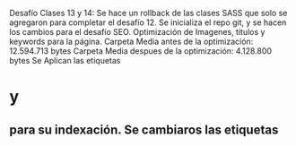 Desafío Clases 13 y 14: Se hace un rollback de las clases SASS que solo se agregaron para completar el desafío 12. Se inicializa el repo git, y se hacen los cambios para el desafío SEO. Optimización de Imagenes, titulos y keywords para la página. 
Carpeta Media antes de la optimización: 12.594.713 bytes
Carpeta Media despues de la optimización: 4.128.800 bytes
Se Aplican las etiquetas <h1> y <h2> para su indexación.
Se cambiaros las etiquetas <Title>
Sa añadio la Meta description a la página principal.
Se añadieron al index.html las siguientes keywords: humor grafico, chistes graficos, chistes para whatsapp, chistes argentinos, humor, satira, revsita, divertido, humor negro, chistes de humor negro, imagenes de chistes, coco legrand, satira significado, frases de humor, frases graciosas de amor, videos de humor, memes de humor negro, memes humor negro, imagenes chistosas para whatsapp, divertida, humor on

Tercera Entrega: Para poder incorporar exitosamente Boostrap - SASS y BEM sin perder diseño responsive ni pisar boostrap donde no se necesita consideré necesaria una migración completa del sitio entre la segunda y tercera entrega. Manteniendo todos los contenidos y estructura, pero reescribiendo el layout completo a fin de reescribir los contenedores y sus clases.

El body completo de la página está basado en 4 rows de boostrap. Delegando en el framework la mayor parte del comportamiento responsive.
    <body>
        <div class="container"> <!--Container Boostrap-->
            <header class="row">
            </header>
            <nav class="row">
            </nav>
            <div class="row">
            </div>
            <footer class="row">                
            </footer>
        </div>
    </body>

Desafío Clase 10:
    -Se implementó Boostrap a todo el proyecto.
    -Se agregaron modals.

Desafío Clase 9 - Boostrap:
    -Se incorporó Boostrap a toda la página index.html
    -La página index usa temporalmente el archivo style-index.css (Para no romper el resto del sitio. Se vuelve a unificar al homogeneizar en la próxima entrega.)
    -Se adaptó el responsive en toda la página.

Elementos Desafío Transformaciones y Animaciones.
    -Se imcorporaron gradientes en Header y Footer.
    -Transformaciones al NavBar
    -Animaciones a los fielset en 'pre_XXX.html
    -Animacion en hoover sobre el boton en footer.

Elementos Segunda Entrega Proyecto Final.
    -Toda la página es responsive. (Mobie - Tablet - Desktop)
    -Header y Nav son responsive Flexbox.
    -El Cuerpo principal es del tipo grid, con mediaOverrides min & max.
    -Nota: Se mantuvieron algunas tablas dentro del grid. A fin de reutilizar código existente.